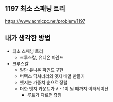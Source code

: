 ## 1197 최소 스패닝 트리

<https://www.acmicpc.net/problem/1197>

## 내가 생각한 방법

<!-- ![이미지](./img.png) -->

- 최소 스패닝 트리
  - 크루스칼, 유니온 파인드
- 크루스칼
  - 일단 유니온 파인드 구현
  - 버텍스 딕셔너리와 엣지 배열 만들기
  - 엣지는 가중치 순으로 정렬
  - 더한 엣지 카운트가 V - 1이 될 때까지 이터레이션
    - 루트가 다르면 합침
